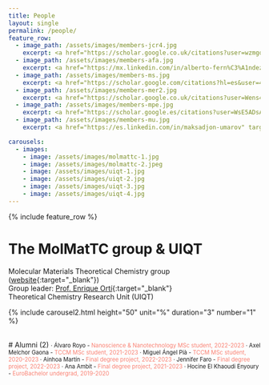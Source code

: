```yaml
---
title: People
layout: single
permalink: /people/
feature_row:
  - image_path: /assets/images/members-jcr4.jpg
    excerpt: <a href="https://scholar.google.co.uk/citations?user=wzmgqIoAAAAJ&hl=en&oi=ao" target="_blank">Joaquín Calbo</a><br>Associate Professor<br><sub>joaquin.calbo@uv.es</sub>
  - image_path: /assets/images/members-afa.jpg
    excerpt: <a href="https://mx.linkedin.com/in/alberto-fern%C3%A1ndez-alarc%C3%B3n-548127104" target="_blank">Alberto Fernández-Alarcón</a><br>Postdoc<br><sub>al.fedza@gmail.com</sub>
  - image_path: /assets/images/members-ms.jpg
    excerpt: <a href="https://scholar.google.com/citations?hl=es&user=4c3hP4wAAAAJ&view_op=list_works&sortby=pubdate" target="_blank">Maximiliano Senno</a><br>Postdoc<br><sub>maxisenno@gmail.com</sub>
  - image_path: /assets/images/members-mer2.jpg
    excerpt: <a href="https://scholar.google.co.uk/citations?user=Wens4YQAAAAJ&hl=en&oi=ao" target="_blank">María Esteve-Rochina</a><br>PhD Student<br><sub>maria.esteve-rochina@uv.es</sub>
  - image_path: /assets/images/members-mpe.jpg
    excerpt: <a href="https://scholar.google.es/citations?user=WsE5ADsAAAAJ&hl=es&oi=ao" target="_blank">Manuel Pérez-Escribano</a><br>PhD Student<br><sub>manuelperezescribano@gmail.com</sub>
  - image_path: /assets/images/members-mu.jpg
    excerpt: <a href="https://es.linkedin.com/in/maksadjon-umarov" target="_blank">Maksadjon Umarov</a><br>MSc Student<br><sub>makhsadjon.umarov@mail.ru</sub>

carousels:
  - images: 
    - image: /assets/images/molmattc-1.jpg
    - image: /assets/images/molmattc-2.jpeg
    - image: /assets/images/uiqt-1.jpg
    - image: /assets/images/uiqt-2.jpg
    - image: /assets/images/uiqt-3.jpg
    - image: /assets/images/uiqt-4.jpg
---
```


{% include feature_row %}

# The MolMatTC group & UIQT
 
Molecular Materials Theoretical Chemistry group ([website](http://www.molmattc.com/){:target="\_blank"})  
Group leader: [Prof. Enrique Ortí](https://www2.scopus.com/authid/detail.uri?authorId=7006148186){:target="\_blank"}  
Theoretical Chemistry Research Unit (UIQT)


{% include carousel2.html height="50" unit="%" duration="3" number="1" %}

<br>
# Alumni (2)
<span style="font-size:0.8em">
· Álvaro Royo - <span style="color:salmon">Nanoscience & Nanotechnology MSc student, 2022-2023</span>  
· Axel Melchor Gaona - <span style="color:salmon">TCCM MSc student, 2021-2023</span>    
· Miguel Ángel Pià - <span style="color:salmon">TCCM MSc student, 2020-2023</span>   
· Ainhoa Martín - <span style="color:salmon">Final degree project, 2022-2023</span>  
· Jennifer Faro - <span style="color:salmon">Final degree project, 2022-2023</span>   
· Ana Ambit - <span style="color:salmon">Final degree project, 2021-2023</span>   
· Hocine El Khaoudi Enyoury - <span style="color:salmon">EuroBachelor undergrad, 2019-2020
  </span>
 
